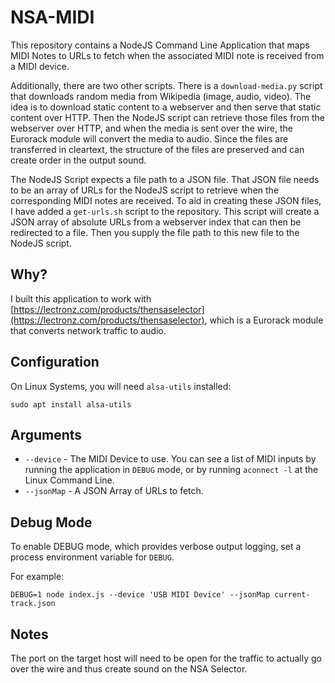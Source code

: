 # NSA-MIDI
This repository contains a NodeJS Command Line Application that maps MIDI Notes to URLs to fetch when the associated MIDI note is received from a MIDI device.

Additionally, there are two other scripts.  There is a `download-media.py` script that downloads random media from Wikipedia (image, audio, video).  The idea is to download static content to a webserver and then serve that static content over HTTP.  Then the NodeJS script can retrieve those files from the webserver over HTTP, and when the media is sent over the wire, the Eurorack module will convert the media to audio. Since the files are transferred in cleartext, the structure of the files are preserved and can create order in the output sound.

The NodeJS Script expects a file path to a JSON file.  That JSON file needs to be an array of URLs for the NodeJS script to retrieve when the corresponding MIDI notes are received.  To aid in creating these JSON files, I have added a `get-urls.sh` script to the repository.  This script will create a JSON array of absolute URLs from a webserver index that can then be redirected to a file.  Then you supply the file path to this new file to the NodeJS script.



## Why?
I built this application to work with [https://lectronz.com/products/thensaselector](https://lectronz.com/products/thensaselector), which is a Eurorack module that converts network traffic to audio.  

## Configuration
On Linux Systems, you will need `alsa-utils` installed:

```
sudo apt install alsa-utils
```

## Arguments
* `--device` - The MIDI Device to use.  You can see a list of MIDI inputs by running the application in `DEBUG` mode, or by running `aconnect -l` at the Linux Command Line.
* `--jsonMap` - A JSON Array of URLs to fetch.

## Debug Mode
To enable DEBUG mode, which provides verbose output logging, set a process environment variable for `DEBUG`.

For example:
```
DEBUG=1 node index.js --device 'USB MIDI Device' --jsonMap current-track.json
```

## Notes
The port on the target host will need to be open for the traffic to actually go over the wire and thus create sound on the NSA Selector.
